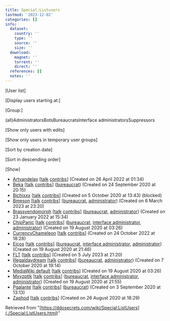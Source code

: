 ```yaml
---
title: Special:Listusers
lastmod: '2023-12-02'
categories: []
info:
  dataset:
    country: ''
    type: ''
    source: ''
    size: ''
  download:
    magnet: ''
    torrent: ''
    direct: ''
  references: []
  notes: ''
---
```




[User
list]

[Display users starting at:]

[Group:]

(all)AdministratorsBotsBureaucratsInterface administratorsSuppressors

[Show only users with
edits]

[Show only users in temporary user
groups]

[Sort by creation date]

[Sort in descending
order]

[Show]

- [Artvandelay](../index.php%3Ftitle=User:Artvandelay&action=edit&redlink=1.html "User:Artvandelay (page does not exist)")
[[talk](../index.php%3Ftitle=User_talk:Artvandelay&action=edit&redlink=1.html "User talk:Artvandelay (page does not exist)")
[contribs](./Special:Contributions/Artvandelay.html "Special:Contributions/Artvandelay")] (Created on 26 April 2022 at 01:34)
- [Beka](../index.php%3Ftitle=User:Beka&action=edit&redlink=1.html "User:Beka (page does not exist)")
[[talk](../index.php%3Ftitle=User_talk:Beka&action=edit&redlink=1.html "User talk:Beka (page does not exist)")
[contribs](./Special:Contributions/Beka.html "Special:Contributions/Beka")]‏‎
([bureaucrat](https://ddosecrets.com/index.php?title=DDoSecrets:Bureaucrats&action=edit&redlink=1 "DDoSecrets:Bureaucrats (page does not exist)"))
(Created on 24 September 2020 at 20:15)
- [Bichixxx](../index.php%3Ftitle=User:Bichixxx&action=edit&redlink=1.html "User:Bichixxx (page does not exist)")
[[talk](../index.php%3Ftitle=User_talk:Bichixxx&action=edit&redlink=1.html "User talk:Bichixxx (page does not exist)")
[contribs](./Special:Contributions/Bichixxx.html "Special:Contributions/Bichixxx")] (Created on 5 October 2020 at 13:43)
(blocked)
- [Bmeson](../index.php%3Ftitle=User:Bmeson&action=edit&redlink=1.html "User:Bmeson (page does not exist)")
[[talk](../index.php%3Ftitle=User_talk:Bmeson&action=edit&redlink=1.html "User talk:Bmeson (page does not exist)")
[contribs](./Special:Contributions/Bmeson.html "Special:Contributions/Bmeson")]‏‎
([bureaucrat](https://ddosecrets.com/index.php?title=DDoSecrets:Bureaucrats&action=edit&redlink=1 "DDoSecrets:Bureaucrats (page does not exist)"),
[administrator](https://ddosecrets.com/index.php?title=DDoSecrets:Administrators&action=edit&redlink=1 "DDoSecrets:Administrators (page does not exist)"))
(Created on 6 March 2023 at 23:20)
- [Brassyendomorph](../index.php%3Ftitle=User:Brassyendomorph&action=edit&redlink=1.html "User:Brassyendomorph (page does not exist)")
[[talk](../index.php%3Ftitle=User_talk:Brassyendomorph&action=edit&redlink=1.html "User talk:Brassyendomorph (page does not exist)")
[contribs](./Special:Contributions/Brassyendomorph.html "Special:Contributions/Brassyendomorph")]‏‎
([bureaucrat](https://ddosecrets.com/index.php?title=DDoSecrets:Bureaucrats&action=edit&redlink=1 "DDoSecrets:Bureaucrats (page does not exist)"),
[administrator](https://ddosecrets.com/index.php?title=DDoSecrets:Administrators&action=edit&redlink=1 "DDoSecrets:Administrators (page does not exist)"))
(Created on 23 January 2022 at 15:34)
- [ChipPanic](../index.php%3Ftitle=User:ChipPanic&action=edit&redlink=1.html "User:ChipPanic (page does not exist)")
[[talk](../index.php%3Ftitle=User_talk:ChipPanic&action=edit&redlink=1.html "User talk:ChipPanic (page does not exist)")
[contribs](./Special:Contributions/ChipPanic.html "Special:Contributions/ChipPanic")]‏‎
([bureaucrat](https://ddosecrets.com/index.php?title=DDoSecrets:Bureaucrats&action=edit&redlink=1 "DDoSecrets:Bureaucrats (page does not exist)"),
[interface
administrator](https://ddosecrets.com/index.php?title=DDoSecrets:Interface_administrators&action=edit&redlink=1 "DDoSecrets:Interface administrators (page does not exist)"),
[administrator](https://ddosecrets.com/index.php?title=DDoSecrets:Administrators&action=edit&redlink=1 "DDoSecrets:Administrators (page does not exist)"))
(Created on 19 August 2020 at 03:26)
- [CurrencyChameleon](../index.php%3Ftitle=User:CurrencyChameleon&action=edit&redlink=1.html "User:CurrencyChameleon (page does not exist)")
[[talk](../index.php%3Ftitle=User_talk:CurrencyChameleon&action=edit&redlink=1.html "User talk:CurrencyChameleon (page does not exist)")
[contribs](./Special:Contributions/CurrencyChameleon.html "Special:Contributions/CurrencyChameleon")] (Created on 24
October 2022 at 18:28)
- [Eicos](./User:Eicos.html "User:Eicos")
[[talk](../index.php%3Ftitle=User_talk:Eicos&action=edit&redlink=1.html "User talk:Eicos (page does not exist)")
[contribs](./Special:Contributions/Eicos.html "Special:Contributions/Eicos")]‏‎
([bureaucrat](https://ddosecrets.com/index.php?title=DDoSecrets:Bureaucrats&action=edit&redlink=1 "DDoSecrets:Bureaucrats (page does not exist)"),
[interface
administrator](https://ddosecrets.com/index.php?title=DDoSecrets:Interface_administrators&action=edit&redlink=1 "DDoSecrets:Interface administrators (page does not exist)"),
[administrator](https://ddosecrets.com/index.php?title=DDoSecrets:Administrators&action=edit&redlink=1 "DDoSecrets:Administrators (page does not exist)"))
(Created on 19 August 2020 at 21:46)
- [FLT](../index.php%3Ftitle=User:FLT&action=edit&redlink=1.html "User:FLT (page does not exist)")
[[talk](../index.php%3Ftitle=User_talk:FLT&action=edit&redlink=1.html "User talk:FLT (page does not exist)")
[contribs](./Special:Contributions/FLT.html "Special:Contributions/FLT")] (Created on 5 July
2023 at 21:20)
- [Illegaldaydream](../index.php%3Ftitle=User:Illegaldaydream&action=edit&redlink=1.html "User:Illegaldaydream (page does not exist)")
[[talk](../index.php%3Ftitle=User_talk:Illegaldaydream&action=edit&redlink=1.html "User talk:Illegaldaydream (page does not exist)")
[contribs](./Special:Contributions/Illegaldaydream.html "Special:Contributions/Illegaldaydream")]‏‎
([bureaucrat](https://ddosecrets.com/index.php?title=DDoSecrets:Bureaucrats&action=edit&redlink=1 "DDoSecrets:Bureaucrats (page does not exist)"),
[administrator](https://ddosecrets.com/index.php?title=DDoSecrets:Administrators&action=edit&redlink=1 "DDoSecrets:Administrators (page does not exist)"))
(Created on 7 October 2020 at 19:14)
- [MediaWiki
default](../index.php%3Ftitle=User:MediaWiki_default&action=edit&redlink=1.html "User:MediaWiki default (page does not exist)")
[[talk](../index.php%3Ftitle=User_talk:MediaWiki_default&action=edit&redlink=1.html "User talk:MediaWiki default (page does not exist)")
[contribs](./Special:Contributions/MediaWiki_default.html "Special:Contributions/MediaWiki default")] (Created on 19
August 2020 at 03:26)
- [Mxyzptlk](../index.php%3Ftitle=User:Mxyzptlk&action=edit&redlink=1.html "User:Mxyzptlk (page does not exist)")
[[talk](../index.php%3Ftitle=User_talk:Mxyzptlk&action=edit&redlink=1.html "User talk:Mxyzptlk (page does not exist)")
[contribs](./Special:Contributions/Mxyzptlk.html "Special:Contributions/Mxyzptlk")]‏‎
([bureaucrat](https://ddosecrets.com/index.php?title=DDoSecrets:Bureaucrats&action=edit&redlink=1 "DDoSecrets:Bureaucrats (page does not exist)"),
[interface
administrator](https://ddosecrets.com/index.php?title=DDoSecrets:Interface_administrators&action=edit&redlink=1 "DDoSecrets:Interface administrators (page does not exist)"),
[administrator](https://ddosecrets.com/index.php?title=DDoSecrets:Administrators&action=edit&redlink=1 "DDoSecrets:Administrators (page does not exist)"))
(Created on 19 August 2020 at 21:55)
- [Pgalante](../index.php%3Ftitle=User:Pgalante&action=edit&redlink=1.html "User:Pgalante (page does not exist)")
[[talk](../index.php%3Ftitle=User_talk:Pgalante&action=edit&redlink=1.html "User talk:Pgalante (page does not exist)")
[contribs](./Special:Contributions/Pgalante.html "Special:Contributions/Pgalante")]‏‎
([bureaucrat](https://ddosecrets.com/index.php?title=DDoSecrets:Bureaucrats&action=edit&redlink=1 "DDoSecrets:Bureaucrats (page does not exist)"))
(Created on 3 September 2020 at 13:13)
- [Zaphod](../index.php%3Ftitle=User:Zaphod&action=edit&redlink=1.html "User:Zaphod (page does not exist)")
[[talk](../index.php%3Ftitle=User_talk:Zaphod&action=edit&redlink=1.html "User talk:Zaphod (page does not exist)")
[contribs](./Special:Contributions/Zaphod.html "Special:Contributions/Zaphod")] (Created on 26 August 2020 at 18:29)

Retrieved from
"[https://ddosecrets.com/wiki/Special:ListUsers](./Special:ListUsers.html)"

